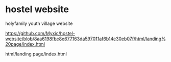 # hostel website
 holyfamily youth village website

https://github.com/Myxic/hostel-website/blob/8aa6198fbc8e677163da597011af6b14c30eb07f/html/landing%20page/index.html

html/landing page/index.html
